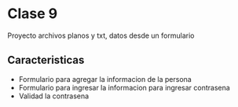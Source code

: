 # Clase 9

Proyecto archivos planos y txt, datos desde un formulario

## Caracteristicas

* Formulario para agregar la informacion de la persona
* Formulario para ingresar la informacion para ingresar contrasena
* Validad la contrasena